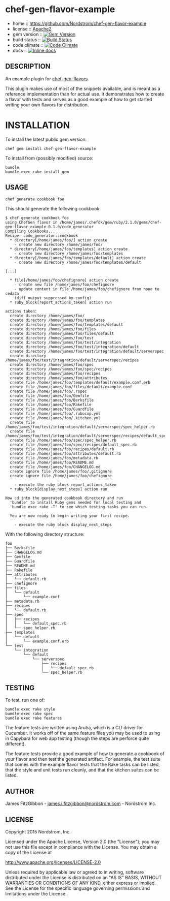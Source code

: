 # chef-gen-flavor-example

* home :: https://github.com/Nordstrom/chef-gen-flavor-example
* license :: [Apache2](http://www.apache.org/licenses/LICENSE-2.0)
* gem version :: [![Gem Version](https://badge.fury.io/rb/chef-gen-flavor-example.png)](http://badge.fury.io/rb/chef-gen-flavor-example)
* build status :: [![Build Status](https://travis-ci.org/Nordstrom/chef-gen-flavor-example.png?branch=master)](https://travis-ci.org/Nordstrom/chef-gen-flavor-example)
* code climate :: [![Code Climate](https://codeclimate.com/github/Nordstrom/chef-gen-flavor-example/badges/gpa.svg)](https://codeclimate.com/github/Nordstrom/chef-gen-flavor-example)
* docs :: [![Inline docs](http://inch-ci.org/github/nordstrom/chef-gen-flavor-example.svg?branch=master)](http://inch-ci.org/github/nordstrom/chef-gen-flavor-example)

## DESCRIPTION

An example plugin for [chef-gen-flavors](https://rubygems.org/gems/chef-gen-flavors).

This plugin makes use of most of the snippets available, and is meant as a
reference implementation than for actual use. It demonstrates how to create
a flavor with tests and serves as a good example of how to get
started writing your own flavors for distribution.

# INSTALLATION

To install the latest public gem version:

    chef gem install chef-gen-flavor-example

To install from (possibly modified) source:

    bundle
    bundle exec rake install_gem

## USAGE

    chef generate cookbook foo

This should generate the following cookbook:

```
$ chef generate cookbook foo
using ChefGen flavor in /home/james/.chefdk/gem/ruby/2.1.0/gems/chef-gen-flavor-example-0.1.0/code_generator
Compiling Cookbooks...
Recipe: code_generator::cookbook
  * directory[/home/james/foo/] action create
    - create new directory /home/james/foo/
  * directory[/home/james/foo/templates] action create
    - create new directory /home/james/foo/templates
  * directory[/home/james/foo/templates/default] action create
    - create new directory /home/james/foo/templates/default

[...]

  * file[/home/james/foo/chefignore] action create
    - create new file /home/james/foo/chefignore
    - update content in file /home/james/foo/chefignore from none to ceda3a
    (diff output suppressed by config)
  * ruby_block[report_actions_taken] action run

actions taken:
  create directory /home/james/foo/
  create directory /home/james/foo/templates
  create directory /home/james/foo/templates/default
  create directory /home/james/foo/files
  create directory /home/james/foo/files/default
  create directory /home/james/foo/test
  create directory /home/james/foo/test/integration
  create directory /home/james/foo/test/integration/default
  create directory /home/james/foo/test/integration/default/serverspec
  create directory /home/james/foo/test/integration/default/serverspec/recipes
  create directory /home/james/foo/spec
  create directory /home/james/foo/spec/recipes
  create directory /home/james/foo/recipes
  create directory /home/james/foo/attributes
  create file /home/james/foo/templates/default/example.conf.erb
  create file /home/james/foo/files/default/example.conf
  create file /home/james/foo/.rspec
  create file /home/james/foo/Gemfile
  create file /home/james/foo/Berksfile
  create file /home/james/foo/Rakefile
  create file /home/james/foo/Guardfile
  create file /home/james/foo/.rubocop.yml
  create file /home/james/foo/.kitchen.yml
  create file /home/james/foo/test/integration/default/serverspec/spec_helper.rb
  create file /home/james/foo/test/integration/default/serverspec/recipes/default_spec.rb
  create file /home/james/foo/spec/spec_helper.rb
  create file /home/james/foo/spec/recipes/default_spec.rb
  create file /home/james/foo/recipes/default.rb
  create file /home/james/foo/attributes/default.rb
  create file /home/james/foo/metadata.rb
  create file /home/james/foo/README.md
  create file /home/james/foo/CHANGELOG.md
  create ignore file /home/james/foo/.gitignore
  create ignore file /home/james/foo/chefignore

    - execute the ruby block report_actions_taken
  * ruby_block[display_next_steps] action run

Now cd into the generated cookbook directory and run
  'bundle' to install Ruby gems needed for local testing and
  'bundle exec rake -T' to see which testing tasks you can run.

  You are now ready to begin writing your first recipe.

    - execute the ruby block display_next_steps
```

With the following directory structure:

```
foo
├── Berksfile
├── CHANGELOG.md
├── Gemfile
├── Guardfile
├── README.md
├── Rakefile
├── attributes
│   └── default.rb
├── chefignore
├── files
│   └── default
│       └── example.conf
├── metadata.rb
├── recipes
│   └── default.rb
├── spec
│   ├── recipes
│   │   └── default_spec.rb
│   └── spec_helper.rb
├── templates
│   └── default
│       └── example.conf.erb
└── test
    └── integration
        └── default
            └── serverspec
                ├── recipes
                │   └── default_spec.rb
                └── spec_helper.rb
```

## TESTING

To test, run one of:

    bundle exec rake style
    bundle exec rake spec
    bundle exec rake features

The feature tests are written using Aruba, which is a CLI driver for Cucumber.
It works off of the same feature files you may be used to using in Capybara for
web app testing (though the steps are perforce quite different).

The feature tests provide a good example of how to generate a cookbook of your
flavor and then test the generated artifact.  For example, the test suite that comes
with the example flavor tests that the Rake tasks can be listed, that the style and
unit tests run cleanly, and that the kitchen suites can be listed.

## AUTHOR

James FitzGibbon - james.i.fitzgibbon@nordstrom.com - Nordstrom Inc.

## LICENSE

Copyright 2015 Nordstrom, Inc.

Licensed under the Apache License, Version 2.0 (the "License"); you may not
use this file except in compliance with the License. You may obtain a copy
of the License at

http://www.apache.org/licenses/LICENSE-2.0

Unless required by applicable law or agreed to in writing, software
distributed under the License is distributed on an "AS IS" BASIS, WITHOUT
WARRANTIES OR CONDITIONS OF ANY KIND, either express or implied. See the
License for the specific language governing permissions and limitations
under the License.
